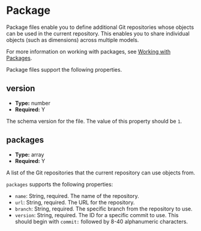 # Package

Package files enable you to define additional Git repositories whose
objects can be used in the current repository. This enables you to share
individual objects (such as dimensions) across multiple models.

For more information on working with packages, see [Working with
Packages](../../c-creating-and-sharing-cubes/working-with-git/working-with-packages.md).

Package files support the following properties.

## version

- **Type:** number
- **Required:** Y

The schema version for the file. The value of this property should be
`1`.

## packages

- **Type:** array
- **Required:** Y

A list of the Git repositories that the current repository can use
objects from.

`packages` supports the following properties:

- `name`: String, required. The name of the repository.
- `url`: String, required. The URL for the repository.
- `branch`: String, required. The specific branch from the repository to
  use.
- `version`: String, required. The ID for a specific commit to use. This
  should begin with `commit:` followed by 8-40 alphanumeric characters.
